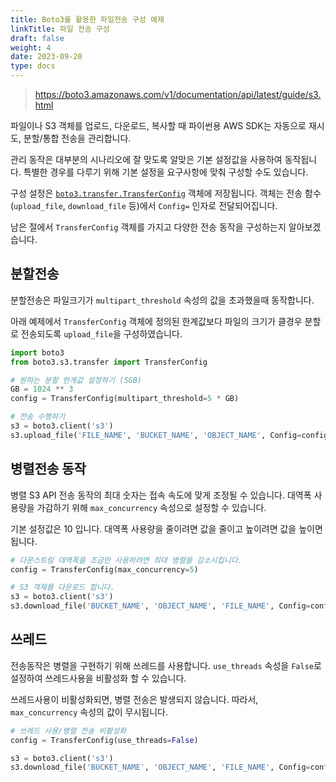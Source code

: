 ```yaml
---
title: Boto3를 활용한 파일전송 구성 예제
linkTitle: 파일 전송 구성
draft: false
weight: 4
date: 2023-09-20
type: docs
---
```


> https://boto3.amazonaws.com/v1/documentation/api/latest/guide/s3.html

파일이나 S3 객체를 업로드, 다운로드, 복사할 때 파이썬용 AWS SDK는 자동으로 재시도, 분할/통합 전송을 관리합니다.

관리 동작은 대부분의 시나리오에 잘 맞도록 알맞은 기본 설정값을 사용하여 동작됩니다.
특별한 경우를 다루기 위해 기본 설정을 요구사항에 맞춰 구성할 수도 있습니다.

구성 설정은 [`boto3.transfer.TransferConfig`](https://boto3.amazonaws.com/v1/documentation/api/latest/reference/customizations/s3.html#boto3.s3.transfer.TransferConfig) 객체에 저장됩니다.
객체는 전송 함수(`upload_file`, `download_file` 등)에서 `Config=` 인자로 전달되어집니다.

남은 절에서 `TransferConfig` 객체를 가지고 다양한 전송 동작을 구성하는지 알아보겠습니다.

## 분할전송

분할전송은 파일크기가 `multipart_threshold` 속성의 값을 초과했을때 동작합니다.

아래 예제에서 `TransferConfig` 객체에 정의된 한계값보다 파일의 크기가 클경우 분할로 전송되도록 `upload_file`을 구성하였습니다.

```python
import boto3
from boto3.s3.transfer import TransferConfig

# 원하는 분할 한계값 설정하기 (5GB)
GB = 1024 ** 3
config = TransferConfig(multipart_threshold=5 * GB)

# 전송 수행하기
s3 = boto3.client('s3')
s3.upload_file('FILE_NAME', 'BUCKET_NAME', 'OBJECT_NAME', Config=config)
```

## 병렬전송 동작

병렬 S3 API 전송 동작의 최대 숫자는 접속 속도에 맞게 조정될 수 있습니다. 대역폭 사용량을 가감하기 위해 `max_concurrency` 속성으로 설정할 수 있습니다.

기본 설정값은 10 입니다. 대역폭 사용량을 줄이려면 값을 줄이고 높이려면 값을 높이면 됩니다.

```python
# 다운스트림 대역폭을 조금만 사용하려면 최대 병렬을 감소시킵니다.
config = TransferConfig(max_concurrency=5)

# S3 객체를 다운로드 합니다.
s3 = boto3.client('s3')
s3.download_file('BUCKET_NAME', 'OBJECT_NAME', 'FILE_NAME', Config=config)
```

## 쓰레드

전송동작은 병렬을 구현하기 위해 쓰레드를 사용합니다. `use_threads` 속성을 `False`로 설정하여 쓰레드사용을 비활성화 할 수 있습니다.

쓰레드사용이 비활성화되면, 병렬 전송은 발생되지 않습니다. 따라서, `max_concurrency` 속성의 값이 무시됩니다.

```python
# 쓰레드 사용/병렬 전송 비활성화
config = TransferConfig(use_threads=False)

s3 = boto3.client('s3')
s3.download_file('BUCKET_NAME', 'OBJECT_NAME', 'FILE_NAME', Config=config)
```